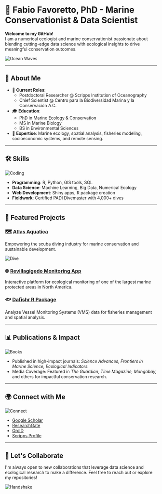 # 🌊 Fabio Favoretto, PhD - Marine Conservationist & Data Scientist

**Welcome to my GitHub!**  
I am a numerical ecologist and marine conservationist passionate about blending cutting-edge data science with ecological insights to drive meaningful conservation outcomes.

![Ocean Waves](https://media.giphy.com/media/l0ExpMzowNRkPNnvW/giphy.gif)

---

## 📜 About Me

- 🏢 **Current Roles**:
  - Postdoctoral Researcher @ Scripps Institution of Oceanography
  - Chief Scientist @ Centro para la Biodiversidad Marina y la Conservación A.C.
- 🎓 **Education**:
  - PhD in Marine Ecology & Conservation
  - MS in Marine Biology  
  - BS in Environmental Sciences
- 🌟 **Expertise**: Marine ecology, spatial analysis, fisheries modeling, socioeconomic systems, and remote sensing.

---

## 🛠️ Skills

![Coding](https://media.giphy.com/media/f3iwJFOVOwuy7K6FFw/giphy.gif)

- **Programming**: R, Python, GIS tools, SQL
- **Data Science**: Machine Learning, Big Data, Numerical Ecology
- **Web Development**: Shiny apps, R package creation
- **Fieldwork**: Certified PADI Divemaster with 4,000+ dives

---

## 🚀 Featured Projects

### 🗺️ [Atlas Aquatica](https://oceandecade.org/actions/atlas-aquatica/)
Empowering the scuba diving industry for marine conservation and sustainable development.

![Dive](https://media.giphy.com/media/xUOwGmVJnjCzLXL3sk/giphy.gif)

### 🌐 [Revillagigedo Monitoring App](https://fabio-favoretto.shinyapps.io/revillagigedo-app/)
Interactive platform for ecological monitoring of one of the largest marine protected areas in North America.

### 🐟 [Dafishr R Package](https://github.com/CBMC-GCMP/dafishr)
Analyze Vessel Monitoring Systems (VMS) data for fisheries management and spatial analysis.

---

## 📊 Publications & Impact

![Books](https://media.giphy.com/media/l0HlSNOxJB956qwfK/giphy.gif)

- Published in high-impact journals: *Science Advances, Frontiers in Marine Science, Ecological Indicators.*
- Media Coverage: Featured in *The Guardian, Time Magazine, Mongabay,* and others for impactful conservation research.

---

## 🌍 Connect with Me

![Connect](https://media.giphy.com/media/26FPGvHRJUP7FK2s8/giphy.gif)

- [Google Scholar](https://scholar.google.com/citations?user=10ioEq4AAAAJ&hl=en)  
- [ResearchGate](https://www.researchgate.net/profile/Fabio-Favoretto)  
- [OrcID](https://orcid.org/0000-0002-6493-4254)  
- [Scripps Profile](https://scripps.ucsd.edu/profiles/ffavoretto)

---

## 🐙 Let's Collaborate

I'm always open to new collaborations that leverage data science and ecological research to make a difference. Feel free to reach out or explore my repositories!

![Handshake](https://media.giphy.com/media/QpqAWrUoJe1NJH3g5J/giphy.gif)

<!---
Fabbiologia/Fabbiologia is a ✨ special ✨ repository because its `README.md` (this file) appears on your GitHub profile.
You can click the Preview link to take a look at your changes.
--->
